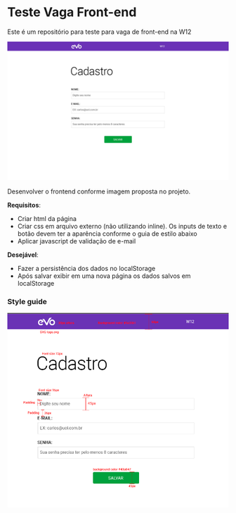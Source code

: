 # Teste Vaga Front-end
Este é um repositório para teste para vaga de front-end na W12

![alt text](images/TESTE-FRONT.jpg)


Desenvolver o frontend conforme imagem proposta no projeto.

**Requisitos**:
- Criar html da página
- Criar css em arquivo externo (não utilizando inline). Os inputs de texto e botão devem ter a aparência conforme o guia de estilo abaixo
- Aplicar javascript de validação de e-mail


**Desejável**:
- Fazer a persistência dos dados no localStorage
- Após salvar exibir em uma nova página os dados salvos em localStorage

### Style guide
![alt text](images/especificacao.PNG)
